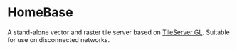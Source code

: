 # HomeBase

A stand-alone vector and raster tile server based on [TileServer GL](https://github.com/klokantech/tileserver-gl). Suitable for use
on disconnected networks.
